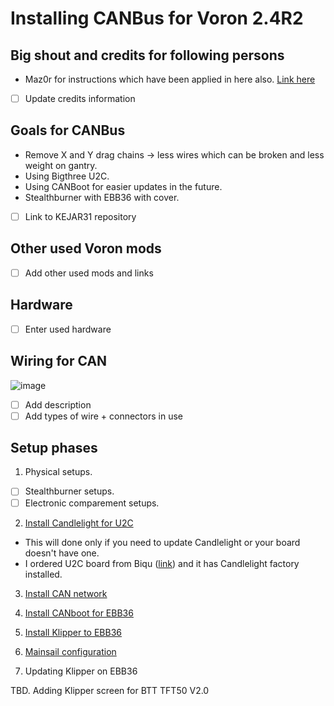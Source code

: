 # Installing CANBus for Voron 2.4R2

## Big shout and credits for following persons
* Maz0r for instructions which have been applied in here also. [Link here](https://github.com/maz0r/klipper_canbus)
* [ ] Update credits information

## Goals for CANBus
* Remove X and Y drag chains -> less wires which can be broken and less weight on gantry.
* Using Bigthree U2C.
* Using CANBoot for easier updates in the future.
* Stealthburner with EBB36 with cover.
* [ ] Link to KEJAR31 repository

## Other used Voron mods
* [ ] Add other used mods and links

## Hardware
* [ ] Enter used hardware

## Wiring for CAN
![image](https://user-images.githubusercontent.com/5571703/210231123-c93c79a3-9f3c-410c-a355-f7c14e99283d.png)

* [ ] Add description
* [ ] Add types of wire + connectors in use

## Setup phases
1. Physical setups.
* [ ] Stealthburner setups.
* [ ] Electronic comparement setups.

2. [Install Candlelight for U2C](candlelight.md) 
* This will done only if you need to update Candlelight or your board doesn't have one.
* I ordered U2C board from Biqu ([link](https://biqu.equipment/products/bigtreetech-ebb-36-42-can-bus-for-connecting-klipper-expansion-device?_pos=1&_sid=f0f8330af&_ss=r&variant=39762747949154)) and it has Candlelight factory installed.

3. [Install CAN network](can_network.md)

4. [Install CANboot for EBB36](ebb36.md)

5. [Install Klipper to EBB36](ebb_klipper_install.md)

6. [Mainsail configuration](mainsail_install.md)

7. Updating Klipper on EBB36

TBD. Adding Klipper screen for BTT TFT50 V2.0
